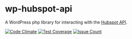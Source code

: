 # wp-hubspot-api
A WordPress php library for interacting with the [Hubspot API](https://developers.hubspot.com/docs/overview).

[![Code Climate](https://codeclimate.com/repos/57d6f688a2e25d069c000ed0/badges/a59ce4ef147b016ea0cd/gpa.svg)](https://codeclimate.com/repos/57d6f688a2e25d069c000ed0/feed)
[![Test Coverage](https://codeclimate.com/repos/57d6f688a2e25d069c000ed0/badges/a59ce4ef147b016ea0cd/coverage.svg)](https://codeclimate.com/repos/57d6f688a2e25d069c000ed0/coverage)
[![Issue Count](https://codeclimate.com/repos/57d6f688a2e25d069c000ed0/badges/a59ce4ef147b016ea0cd/issue_count.svg)](https://codeclimate.com/repos/57d6f688a2e25d069c000ed0/feed)
